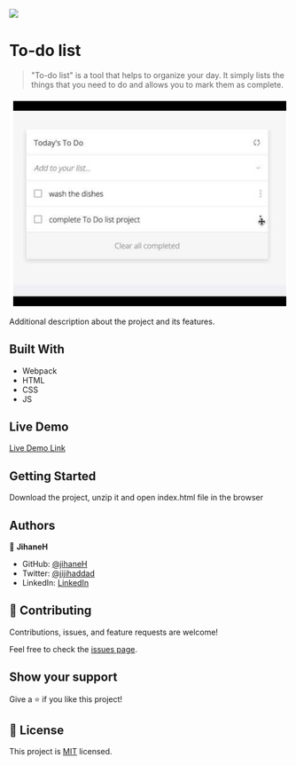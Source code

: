 ![](https://img.shields.io/badge/Microverse-blueviolet)

# To-do list

> "To-do list" is a tool that helps to organize your day. It simply lists the things that you need to do and allows you to mark them as complete.

![screenshot](./app_screenshot.png)

Additional description about the project and its features.

## Built With

- Webpack
- HTML
- CSS
- JS

## Live Demo

[Live Demo Link](https://jihaneh.github.io/TodoList/dist/)

## Getting Started

Download the project, unzip it and open index.html file in the browser

## Authors

👤 **JihaneH**

- GitHub: [@jihaneH](https://github.com/jihaneH)
- Twitter: [@jijihaddad](https://twitter.com/jijihaddad)
- LinkedIn: [LinkedIn](https://linkedin.com/in/jihane-haddad/)

## 🤝 Contributing

Contributions, issues, and feature requests are welcome!

Feel free to check the [issues page](../../issues/).

## Show your support

Give a ⭐️ if you like this project!

## 📝 License

This project is [MIT](./MIT.md) licensed.
